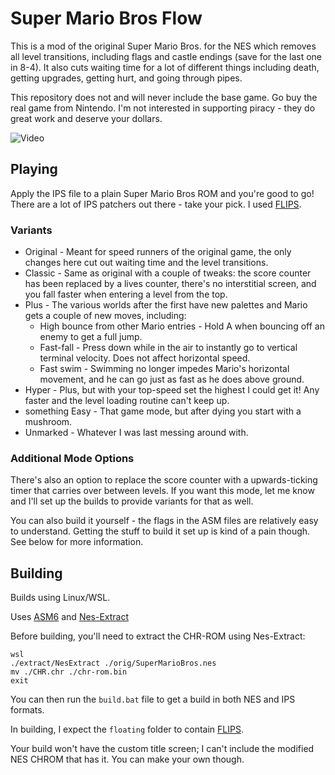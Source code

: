 # Super Mario Bros Flow

This is a mod of the original Super Mario Bros. for the NES which removes all level transitions, including flags and castle endings (save for the last one in 8-4).  It also cuts waiting time for a lot of different things including death, getting upgrades, getting hurt, and going through pipes.

This repository does not and will never include the base game.  Go buy the real game from Nintendo.  I'm not interested in supporting piracy - they do great work and deserve your dollars.

![Video](video.gif)

## Playing

Apply the IPS file to a plain Super Mario Bros ROM and you're good to go!  There are a lot of IPS patchers out there - take your pick.  I used [FLIPS](https://www.romhacking.net/utilities/1040/).

### Variants

- Original - Meant for speed runners of the original game, the only changes here cut out waiting time and the level transitions.
- Classic - Same as original with a couple of tweaks: the score counter has been replaced by a lives counter, there's no interstitial screen, and you fall faster when entering a level from the top.
- Plus - The various worlds after the first have new palettes and Mario gets a couple of new moves, including:
    - High bounce from other Mario entries - Hold A when bouncing off an enemy to get a full jump.
    - Fast-fall - Press down while in the air to instantly go to vertical terminal velocity.  Does not affect horizontal speed.
    - Fast swim - Swimming no longer impedes Mario's horizontal movement, and he can go just as fast as he does above ground.
- Hyper - Plus, but with your top-speed set the highest I could get it!  Any faster and the level loading routine can't keep up.
- something Easy - That game mode, but after dying you start with a mushroom.
- Unmarked - Whatever I was last messing around with.

### Additional Mode Options

There's also an option to replace the score counter with a upwards-ticking timer that carries over between levels.  If you want this mode, let me know and I'll set up the builds to provide variants for that as well.

You can also build it yourself - the flags in the ASM files are relatively easy to understand.  Getting the stuff to build it set up is kind of a pain though.  See below for more information.

## Building

Builds using Linux/WSL.

Uses [ASM6](https://github.com/freem/asm6f) and [Nes-Extract](https://github.com/X-death25/Nes-Extract)

Before building, you'll need to extract the CHR-ROM using Nes-Extract:

```
wsl
./extract/NesExtract ./orig/SuperMarioBros.nes
mv ./CHR.chr ./chr-rom.bin
exit
```

You can then run the `build.bat` file to get a build in both NES and IPS formats.

In building, I expect the `floating` folder to contain [FLIPS](https://www.romhacking.net/utilities/1040/).

Your build won't have the custom title screen; I can't include the modified NES CHROM that has it.  You can make your own though.
